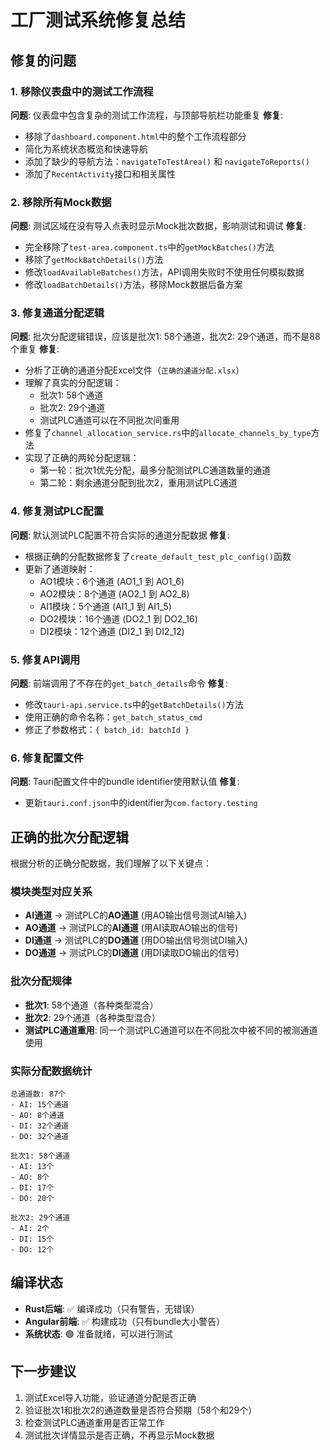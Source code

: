 # 工厂测试系统修复总结

## 修复的问题

### 1. 移除仪表盘中的测试工作流程
**问题**: 仪表盘中包含复杂的测试工作流程，与顶部导航栏功能重复
**修复**: 
- 移除了`dashboard.component.html`中的整个工作流程部分
- 简化为系统状态概览和快速导航
- 添加了缺少的导航方法：`navigateToTestArea()` 和 `navigateToReports()`
- 添加了`RecentActivity`接口和相关属性

### 2. 移除所有Mock数据
**问题**: 测试区域在没有导入点表时显示Mock批次数据，影响测试和调试
**修复**:
- 完全移除了`test-area.component.ts`中的`getMockBatches()`方法
- 移除了`getMockBatchDetails()`方法
- 修改`loadAvailableBatches()`方法，API调用失败时不使用任何模拟数据
- 修改`loadBatchDetails()`方法，移除Mock数据后备方案

### 3. 修复通道分配逻辑
**问题**: 批次分配逻辑错误，应该是批次1: 58个通道，批次2: 29个通道，而不是88个重复
**修复**:
- 分析了正确的通道分配Excel文件（`正确的通道分配.xlsx`）
- 理解了真实的分配逻辑：
  - 批次1: 58个通道
  - 批次2: 29个通道  
  - 测试PLC通道可以在不同批次间重用
- 修复了`channel_allocation_service.rs`中的`allocate_channels_by_type`方法
- 实现了正确的两轮分配逻辑：
  - 第一轮：批次1优先分配，最多分配测试PLC通道数量的通道
  - 第二轮：剩余通道分配到批次2，重用测试PLC通道

### 4. 修复测试PLC配置
**问题**: 默认测试PLC配置不符合实际的通道分配数据
**修复**:
- 根据正确的分配数据修复了`create_default_test_plc_config()`函数
- 更新了通道映射：
  - AO1模块：6个通道 (AO1_1 到 AO1_6)
  - AO2模块：8个通道 (AO2_1 到 AO2_8)
  - AI1模块：5个通道 (AI1_1 到 AI1_5)
  - DO2模块：16个通道 (DO2_1 到 DO2_16)
  - DI2模块：12个通道 (DI2_1 到 DI2_12)

### 5. 修复API调用
**问题**: 前端调用了不存在的`get_batch_details`命令
**修复**:
- 修改`tauri-api.service.ts`中的`getBatchDetails()`方法
- 使用正确的命令名称：`get_batch_status_cmd`
- 修正了参数格式：`{ batch_id: batchId }`

### 6. 修复配置文件
**问题**: Tauri配置文件中的bundle identifier使用默认值
**修复**:
- 更新`tauri.conf.json`中的identifier为`com.factory.testing`

## 正确的批次分配逻辑

根据分析的正确分配数据，我们理解了以下关键点：

### 模块类型对应关系
- **AI通道** → 测试PLC的**AO通道** (用AO输出信号测试AI输入)
- **AO通道** → 测试PLC的**AI通道** (用AI读取AO输出的信号)
- **DI通道** → 测试PLC的**DO通道** (用DO输出信号测试DI输入)
- **DO通道** → 测试PLC的**DI通道** (用DI读取DO输出的信号)

### 批次分配规律
- **批次1**: 58个通道（各种类型混合）
- **批次2**: 29个通道（各种类型混合）
- **测试PLC通道重用**: 同一个测试PLC通道可以在不同批次中被不同的被测通道使用

### 实际分配数据统计
```
总通道数: 87个
- AI: 15个通道
- AO: 8个通道  
- DI: 32个通道
- DO: 32个通道

批次1: 58个通道
- AI: 13个
- AO: 8个
- DI: 17个
- DO: 20个

批次2: 29个通道
- AI: 2个
- DI: 15个
- DO: 12个
```

## 编译状态

- **Rust后端**: ✅ 编译成功（只有警告，无错误）
- **Angular前端**: ✅ 构建成功（只有bundle大小警告）
- **系统状态**: 🟢 准备就绪，可以进行测试

## 下一步建议

1. 测试Excel导入功能，验证通道分配是否正确
2. 验证批次1和批次2的通道数量是否符合预期（58个和29个）
3. 检查测试PLC通道重用是否正常工作
4. 测试批次详情显示是否正确，不再显示Mock数据 